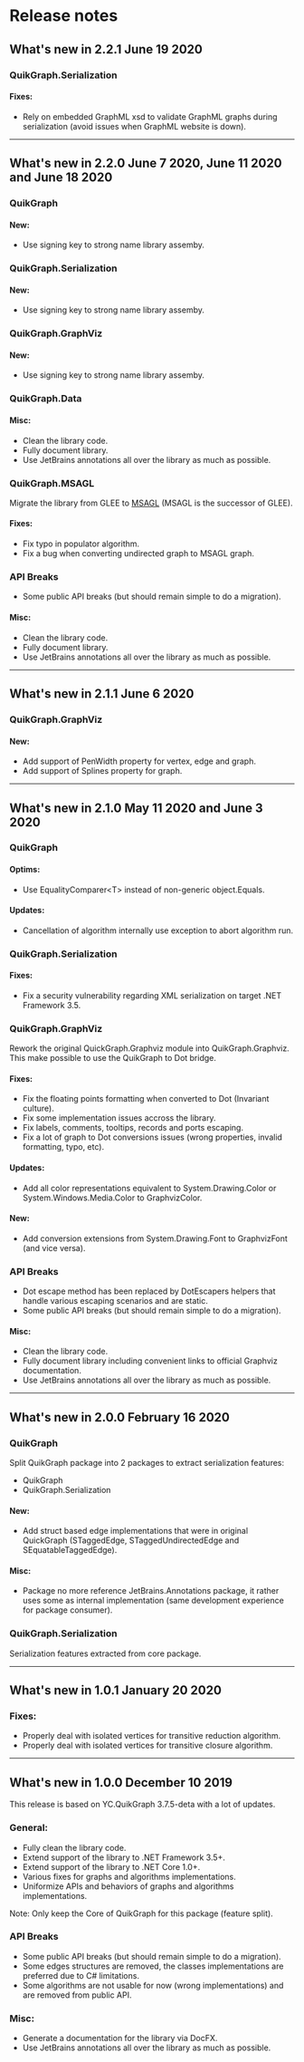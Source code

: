 # Release notes

## What's new in 2.2.1 June 19 2020

### QuikGraph.Serialization

#### Fixes:
* Rely on embedded GraphML xsd to validate GraphML graphs during serialization (avoid issues when GraphML website is down).

---

## What's new in 2.2.0 June 7 2020, June 11 2020 and June 18 2020

### QuikGraph

#### New:
* Use signing key to strong name library assemby.

### QuikGraph.Serialization

#### New:
* Use signing key to strong name library assemby.

### QuikGraph.GraphViz

#### New:
* Use signing key to strong name library assemby.

### QuikGraph.Data

#### Misc:
* Clean the library code.
* Fully document library.
* Use JetBrains annotations all over the library as much as possible.

### QuikGraph.MSAGL

Migrate the library from GLEE to [MSAGL](https://www.microsoft.com/en-us/research/project/microsoft-automatic-graph-layout) (MSAGL is the successor of GLEE).

#### Fixes:
* Fix typo in populator algorithm.
* Fix a bug when converting undirected graph to MSAGL graph.

### API Breaks
* Some public API breaks (but should remain simple to do a migration).

#### Misc:
* Clean the library code.
* Fully document library.
* Use JetBrains annotations all over the library as much as possible.

---

## What's new in 2.1.1 June 6 2020

### QuikGraph.GraphViz

#### New:
* Add support of PenWidth property for vertex, edge and graph.
* Add support of Splines property for graph.

---

## What's new in 2.1.0 May 11 2020 and June 3 2020

### QuikGraph

#### Optims:
* Use EqualityComparer&lt;T&gt; instead of non-generic object.Equals.

#### Updates:
* Cancellation of algorithm internally use exception to abort algorithm run.

### QuikGraph.Serialization

#### Fixes:
* Fix a security vulnerability regarding XML serialization on target .NET Framework 3.5.

### QuikGraph.GraphViz

Rework the original QuickGraph.Graphviz module into QuikGraph.Graphviz. This make possible to use the QuikGraph to Dot bridge.

#### Fixes:
* Fix the floating points formatting when converted to Dot (Invariant culture).
* Fix some implementation issues accross the library.
* Fix labels, comments, tooltips, records and ports escaping.
* Fix a lot of graph to Dot conversions issues (wrong properties, invalid formatting, typo, etc).

#### Updates:
* Add all color representations equivalent to System.Drawing.Color or System.Windows.Media.Color to GraphvizColor.

#### New:
* Add conversion extensions from System.Drawing.Font to GraphvizFont (and vice versa).

### API Breaks
* Dot escape method has been replaced by DotEscapers helpers that handle various escaping scenarios and are static.
* Some public API breaks (but should remain simple to do a migration).

#### Misc:
* Clean the library code.
* Fully document library including convenient links to official Graphviz documentation.
* Use JetBrains annotations all over the library as much as possible.

---

## What's new in 2.0.0 February 16 2020

### QuikGraph

Split QuikGraph package into 2 packages to extract serialization features:
- QuikGraph
- QuikGraph.Serialization

#### New:
* Add struct based edge implementations that were in original QuickGraph (STaggedEdge, STaggedUndirectedEdge and SEquatableTaggedEdge).

#### Misc:
* Package no more reference JetBrains.Annotations package, it rather uses some as internal implementation (same development experience for package consumer).

### QuikGraph.Serialization

Serialization features extracted from core package.

---

## What's new in 1.0.1 January 20 2020

### Fixes:
* Properly deal with isolated vertices for transitive reduction algorithm.
* Properly deal with isolated vertices for transitive closure algorithm.

---

## What's new in 1.0.0 December 10 2019

This release is based on YC.QuikGraph 3.7.5-deta with a lot of updates.

### General:
* Fully clean the library code.
* Extend support of the library to .NET Framework 3.5+.
* Extend support of the library to .NET Core 1.0+.
* Various fixes for graphs and algorithms implementations.
* Uniformize APIs and behaviors of graphs and algorithms implementations.

Note: Only keep the Core of QuikGraph for this package (feature split).

### API Breaks
* Some public API breaks (but should remain simple to do a migration).
* Some edges structures are removed, the classes implementations are preferred due to C# limitations.
* Some algorithms are not usable for now (wrong implementations) and are removed from public API.

### Misc:
* Generate a documentation for the library via DocFX.
* Use JetBrains annotations all over the library as much as possible.